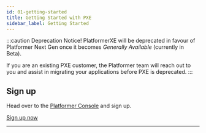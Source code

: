 ```yaml
---
id: 01-getting-started
title: Getting Started with PXE
sidebar_label: Getting Started
---
```


:::caution Deprecation Notice!
PlatformerXE will be deprecated in favour of Platformer Next Gen once it becomes *Generally Available* (currently in Beta).

If you are an existing PXE customer, the Platformer team will reach out to you and assist in migrating your applications before PXE is deprecated.
:::

## Sign up

Head over to the [Platformer Console](https://console.platformer.com) and sign up.

<a href='https://console.platformer.com' target='_' className='btn btn-primary shadow-sm'>
    Sign up now <i className='fas fa-external-link-alt ml-2' />
</a>

---

